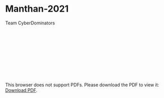 # Manthan-2021 

Team CyberDominators

<object data="https://github.com/shreyanshdadheech/Manthan-2k21/raw/main/GrandFinaleSubmission.pdf" type="application/pdf" width="700px" height="700px">
    <embed src="https://github.com/shreyanshdadheech/Manthan-2k21/raw/main/GrandFinaleSubmission.pdf">
        <p>This browser does not support PDFs. Please download the PDF to view it: <a href="https://github.com/shreyanshdadheech/Manthan-2k21/raw/main/GrandFinaleSubmission.pdf">Download PDF</a>.</p>
    </embed>
</object>
